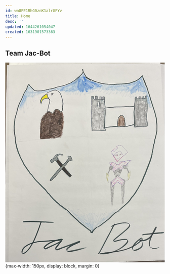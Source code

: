 ```yaml
---
id: wn8PE1RhG0znK1alrGFYv
title: Home
desc: ''
updated: 1644261054047
created: 1631901573363
---
```

## Team Jac-Bot




![Picture of team](/assets/images/logo.jpg){max-width: 150px, display: block, margin: 0}
